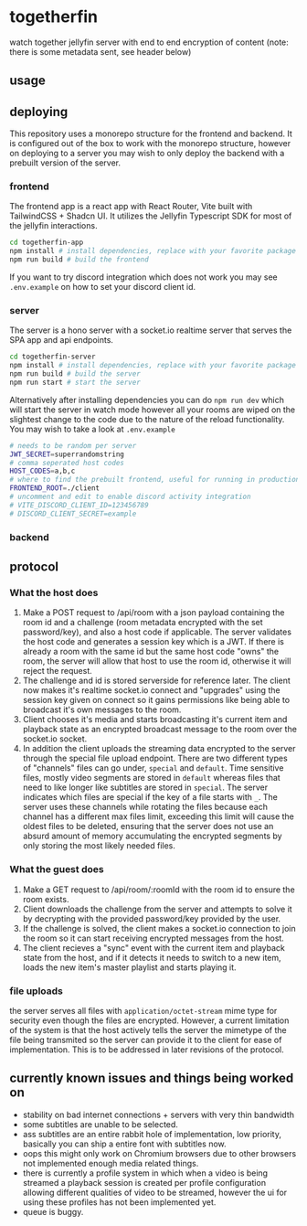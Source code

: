 # togetherfin
watch together jellyfin server with end to end encryption of content (note: there is some metadata sent, see header below)

## usage

## deploying
This repository uses a monorepo structure for the frontend and backend. It is configured out of the box to work with the monorepo structure, however on deploying to a server you may wish to only deploy the backend with a prebuilt version of the server.

### frontend
The frontend app is a react app with React Router, Vite built with TailwindCSS + Shadcn UI. It utilizes the Jellyfin Typescript SDK for most of the jellyfin interactions.
```bash
cd togetherfin-app
npm install # install dependencies, replace with your favorite package manager
npm run build # build the frontend
```
If you want to try discord integration which does not work you may see `.env.example` on how to set your discord client id.

### server
The server is a hono server with a socket.io realtime server that serves the SPA app and api endpoints.
```bash
cd togetherfin-server
npm install # install dependencies, replace with your favorite package manager
npm run build # build the server
npm run start # start the server
```
Alternatively after installing dependencies you can do `npm run dev` which will start the server in watch mode however all your rooms are wiped on the slightest change to the code due to the nature of the reload functionality.
You may wish to take a look at `.env.example`
```bash
# needs to be random per server
JWT_SECRET=superrandomstring
# comma seperated host codes
HOST_CODES=a,b,c
# where to find the prebuilt frontend, useful for running in production
FRONTEND_ROOT=./client
# uncomment and edit to enable discord activity integration
# VITE_DISCORD_CLIENT_ID=123456789
# DISCORD_CLIENT_SECRET=example
```

### backend

## protocol
### What the host does
1. Make a POST request to /api/room with a json payload containing the room id and a challenge (room metadata encrypted with the set password/key), and also a host code if applicable. The server validates the host code and generates a session key which is a JWT. If there is already a room with the same id but the same host code "owns" the room, the server will allow that host to use the room id, otherwise it will reject the request.
2. The challenge and id is stored serverside for reference later. The client now makes it's realtime socket.io connect and "upgrades" using the session key given on connect so it gains permissions like being able to broadcast it's own messages to the room.
3. Client chooses it's media and starts broadcasting it's current item and playback state as an encrypted broadcast message to the room over the socket.io socket.
4. In addition the client uploads the streaming data encrypted to the server through the special file upload endpoint. There are two different types of "channels" files can go under, `special` and `default`. Time sensitive files, mostly video segments are stored in `default` whereas files that need to like longer like subtitles are stored in `special`. The server indicates which files are special if the key of a file starts with `_`. The server uses these channels while rotating the files because each channel has a different max files limit, exceeding this limit will cause the oldest files to be deleted, ensuring that the server does not use an absurd amount of memory accumulating the encrypted segments by only storing the most likely needed files.

### What the guest does
1. Make a GET request to /api/room/:roomId with the room id to ensure the room exists.
2. Client downloads the challenge from the server and attempts to solve it by decrypting with the provided password/key provided by the user.
3. If the challenge is solved, the client makes a socket.io connection to join the room so it can start receiving encrypted messages from the host.
4. The client recieves a "sync" event with the current item and playback state from the host, and if it detects it needs to switch to a new item, loads the new item's master playlist and starts playing it.

### file uploads
the server serves all files with `application/octet-stream` mime type for security even though the files are encrypted. However, a current limitation of the system is that the host actively tells the server the mimetype of the file being transmited so the server can provide it to the client for ease of implementation. This is to be addressed in later revisions of the protocol.

## currently known issues and things being worked on
* stability on bad internet connections + servers with very thin bandwidth
* some subtitles are unable to be selected.
* ass subtitles are an entire rabbit hole of implementation, low priority, basically you can ship a entire font with subtitles now.
* oops this might only work on Chromium browsers due to other browsers not implemented enough media related things.
* there is currently a profile system in which when a video is being streamed a playback session is created per profile configuration allowing different qualities of video to be streamed, however the ui for using these profiles has not been implemented yet.
* queue is buggy.